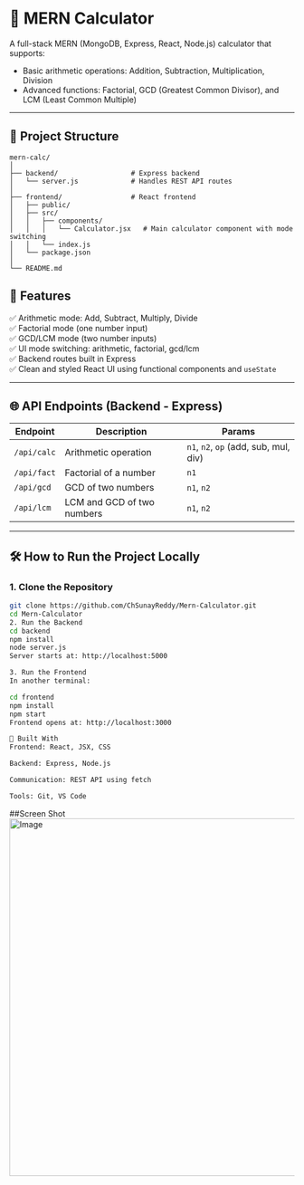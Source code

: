 # 🧮 MERN Calculator

A full-stack MERN (MongoDB, Express, React, Node.js) calculator that supports:

- Basic arithmetic operations: Addition, Subtraction, Multiplication, Division  
- Advanced functions: Factorial, GCD (Greatest Common Divisor), and LCM (Least Common Multiple)

---

## 📂 Project Structure

```text
mern-calc/
│
├── backend/                  # Express backend
│   └── server.js             # Handles REST API routes
│
├── frontend/                 # React frontend
│   ├── public/
│   ├── src/
│   │   ├── components/
│   │   │   └── Calculator.jsx   # Main calculator component with mode switching
│   │   └── index.js
│   └── package.json
│
└── README.md

```
## 🚀 Features

✅ Arithmetic mode: Add, Subtract, Multiply, Divide  
✅ Factorial mode (one number input)  
✅ GCD/LCM mode (two number inputs)  
✅ UI mode switching: arithmetic, factorial, gcd/lcm  
✅ Backend routes built in Express  
✅ Clean and styled React UI using functional components and `useState`  

---

## 🌐 API Endpoints (Backend - Express)

| Endpoint          | Description                              | Params                                  |
|------------------|------------------------------------------|-----------------------------------------|
| `/api/calc`      | Arithmetic operation                     | `n1`, `n2`, `op` (add, sub, mul, div)   |
| `/api/fact`      | Factorial of a number                    | `n1`                                    |
| `/api/gcd`       | GCD of two numbers                       | `n1`, `n2`                              |
| `/api/lcm`       | LCM and GCD of two numbers               | `n1`, `n2`                              |

---

## 🛠️ How to Run the Project Locally

### 1. Clone the Repository

```bash
git clone https://github.com/ChSunayReddy/Mern-Calculator.git
cd Mern-Calculator
2. Run the Backend
cd backend
npm install
node server.js
Server starts at: http://localhost:5000

3. Run the Frontend
In another terminal:

cd frontend
npm install
npm start
Frontend opens at: http://localhost:3000

🔧 Built With
Frontend: React, JSX, CSS

Backend: Express, Node.js

Communication: REST API using fetch

Tools: Git, VS Code

```
##Screen Shot
<img width="615" height="632" alt="Image" src="https://github.com/user-attachments/assets/91253168-897f-4655-aad6-b0f70db96853" />
